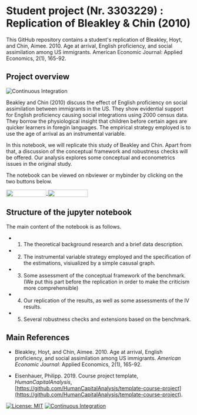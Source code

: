 # Student project  (Nr. 3303229) : Replication of Bleakley & Chin (2010)


This GitHub repository contains a student's replication of Bleakley, Hoyt, and Chin, Aimee. 2010. Age at arrival, English proficiency, and social assimilation among US immigrants. American Economic Journal: Applied Economics, 2(1), 165-92.

## Project overview
![Continuous Integration](https://github.com/Jackcfchow/Microeconometrics-Paper/workflows/Continuous%20Integration/badge.svg)


 Beakley and Chin (2010) discuss the effect of English proficiency on social assimilation between immigrants in the US. They show evidential support for English proficiency causing social integrations using 2000 census data. They borrow the physiological insight that children before certain ages are quicker learners in foregin languages. The empirical strategy employed is to use the age of arrival as an instrumental variable. 
 
 In this notebook, we will replicate this study of Beakley and Chin. Apart from that, a discussion of the conceptual framework and robustness checks will be offered. Our analysis explores some conceptual and econometrics issues in the original study.

The notebook can be viewed on nbviewer or mybinder by clicking on the two buttons below. 
 
<a href="https://nbviewer.jupyter.org/github/Jackcfchow/Microeconometrics-Paper/blob/master/Project.ipynb"
   target="_parent">
   <img align="center"
  src="https://raw.githubusercontent.com/jupyter/design/master/logos/Badges/nbviewer_badge.png"
      width="109" height="20">
</a>
<a href="https://mybinder.org/v2/gh/Jackcfchow/Microeconometrics-Paper/HEAD"
    target="_parent">
    <img align="center"
       src="https://mybinder.org/badge_logo.svg"
       width="109" height="20">
</a>


## Structure of the jupyter notebook

The main content of the notebook is as follows. 

* 1. The theoretical background research and a brief data description. 

* 2. The instrumental variable strategy employed and the specification of the estimations, visiualized by a simple casusal graph. 

* 3. Some assessment of the conceptual framework of the benchmark. (We put this part before the replication in order to make the criticism more comprehensible) 

* 4. Our replication of the results, as well as some assessments of the IV results. 

* 5. Several robustness checks and extensions based on the benchmark.  


## Main References

* Bleakley, Hoyt, and Chin, Aimee. 2010. Age at arrival, English proficiency, and social assimilation among US immigrants. _American Economic Journal_: Applied Economics, 2(1), 165-92.


* Eisenhauer, Philipp. 2019. Course project template, _HumanCapitalAnalysis_, [https://github.com/HumanCapitalAnalysis/template-course-project](https://github.com/HumanCapitalAnalysis/template-course-project).


[![License: MIT](https://img.shields.io/badge/License-MIT-blue.svg)](https://github.com/HumanCapitalAnalysis/template-course-project/blob/master/LICENSE)
[![Continuous Integration](https://github.com/Jackcfchow/Microeconometrics-Paper/actions/workflows/ci.yml/badge.svg)](https://github.com/Jackcfchow/Microeconometrics-Paper/actions/workflows/ci.yml)
